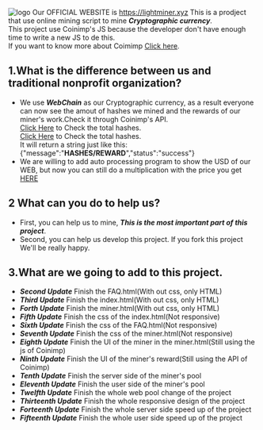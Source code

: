 ![logo](https://alpha2004.github.io/LightMiner/img/logo/logo-1.png)
Our OFFICIAL WEBSITE is https://lightminer.xyz
This is a prodject that use online mining script to mine ___Cryptographic currency___.  
This project use Coinimp's JS because the developer don't have enough time to write a new JS to de this.  
If you want to know more about Coimimp [Click here](https://coinimp.com).  
## 1.What is the difference between us and traditional nonprofit organization?  
* We use ___WebChain___ as our Cryptographic currency, as a result everyone can now see the amout of hashes we mined and the rewards of our miner's work.Check it through Coinimp's API.  
[Click Here](https://www.coinimp.com/api/v1/hashes?public=9fbd30251c0ffb59a2a0cb9c4e96cd0ec721f81fd56b667f7c8f5d6f524b4dc2&private=d84fd85970f03c7c20e7ab762f82f2c8fdf8185c9d2a47705011a0263795106a&currency=web) to Check the total hashes.  
[Click Here](https://www.coinimp.com/api/v1/reward?public=9fbd30251c0ffb59a2a0cb9c4e96cd0ec721f81fd56b667f7c8f5d6f524b4dc2&private=d84fd85970f03c7c20e7ab762f82f2c8fdf8185c9d2a47705011a0263795106a&currency=web) to Check the total hashes.  
It will return a string just like this: {"message":"**HASHES/REWARD**","status":"success"}  
* We are willing to add auto processing program to show the USD of our WEB, but now you can still do a multiplication with the price you get [HERE](https://coinmarketcap.com/zh-tw/currencies/webchain/)  
## 2 What can you do to help us?
* First, you can help us to mine, ___This is the most important part of this project___.  
* Second, you can help us develop this project. If you fork this project We'll be really happy.  
## 3.What are we going to add to this project.  
* ___Second Update___     Finish the FAQ.html(With out css, only HTML)  
* ___Third Update___      Finish the index.html(With out css, only HTML)  
* ___Forth Update___      Finish the miner.html(With out css, only HTML)  
* ___Fifth Update___      Finish the css of the index.html(Not responsive)  
* ___Sixth Update___      Finish the css of the FAQ.html(Not responsive)  
* ___Seventh Update___    Finish the css of the miner.html(Not responsive)  
* ___Eighth Update___     Finish the UI of the miner in the miner.html(Still using the js of Coinimp)  
* ___Ninth Update___      Finish the UI of the miner's reward(Still using the API of Coinimp)  
* ___Tenth Update___      Finish the server side of the miner's pool  
* ___Eleventh Update___   Finish the user side of the miner's pool  
* ___Twelfth Update___    Finish the whole web pool change of the project  
* ___Thirteenth Update___ Finish the whole responsive design of the project  
* ___Forteenth Update___  Finish the whole server side speed up of the project  
* ___Fifteenth Update___  Finish the whole user side speed up of the project  
